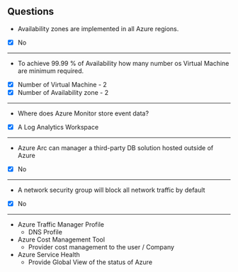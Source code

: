 ## Questions
- Availability zones are implemented in all Azure regions.
- [x] No
---
- To achieve 99.99 % of Availability how many number os Virtual Machine are minimum required.
- [x] Number of Virtual Machine     -   2
- [x] Number of Availability zone   -   2 
---
- Where does Azure Monitor store event data?
- [x] A Log Analytics Workspace
---
- Azure Arc can manager a third-party DB solution hosted outside of Azure
- [x] No
---
-  A network security group will block all network traffic by default
- [x] No

---
- Azure Traffic Manager Profile
    - DNS Profile
- Azure Cost Management Tool
    - Provider cost management to the user / Company
- Azure Service Health
    - Provide Global View of the status of Azure
